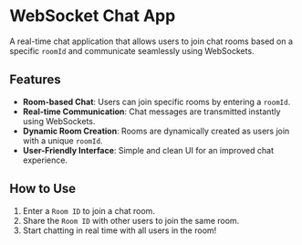 # WebSocket Chat App

A real-time chat application that allows users to join chat rooms based on a specific `roomId` and communicate seamlessly using WebSockets.


## Features

- **Room-based Chat**: Users can join specific rooms by entering a `roomId`.
- **Real-time Communication**: Chat messages are transmitted instantly using WebSockets.
- **Dynamic Room Creation**: Rooms are dynamically created as users join with a unique `roomId`.
- **User-Friendly Interface**: Simple and clean UI for an improved chat experience.


## How to Use

1. Enter a `Room ID` to join a chat room.
2. Share the `Room ID` with other users to join the same room.
3. Start chatting in real time with all users in the room!

